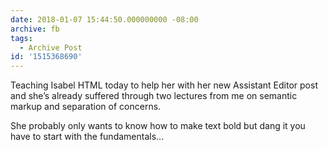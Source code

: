```yaml
---
date: 2018-01-07 15:44:50.000000000 -08:00
archive: fb
tags: 
  - Archive Post
id: '1515368690'
---
```


Teaching Isabel HTML today to help her with her new Assistant Editor post and she’s already suffered through two lectures from me on semantic markup and separation of concerns.

She probably only wants to know how to make text bold but dang it you have to start with the fundamentals...
